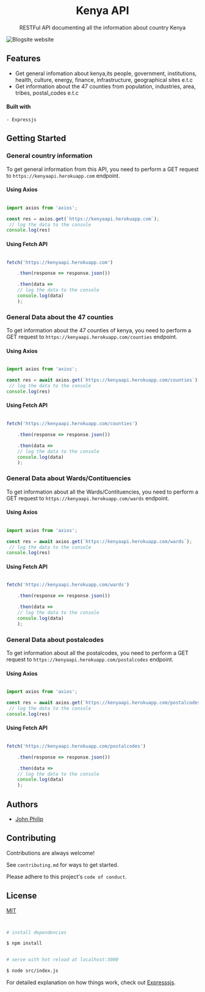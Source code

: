 <div align="center">

<h1>Kenya API</h1>

RESTFul API documenting all the information about country Kenya

</div>


![Blogsite website](https://cdn.britannica.com/15/15-050-B075588A/Flag-Kenya.jpg)

## Features

- Get general infomation about kenya,its people, government, institutions, health, culture, energy, finance, infrastructure, geographical sites e.t.c
- Get information about the 47 counties from population, industries, area, tribes, postal_codes e.t.c


#### Built with

    - Expressjs



## Getting Started


### General country information

To get general information from this API, you need to perform a GET request to `https://kenyaapi.herokuapp.com` endpoint.

#### Using Axios

```js

import axios from 'axios';

const res = axios.get(`https://kenyaapi.herokuapp.com`);
 // log the data to the console
console.log(res)

```

#### Using Fetch API

```js

fetch('https://kenyaapi.herokuapp.com')

    .then(response => response.json())

    .then(data =>
    // log the data to the console
    console.log(data)
    );

```

### General Data about the 47 counties

To get information about the 47 counties of kenya, you need to perform a GET request to `https://kenyaapi.herokuapp.com/counties` endpoint.

#### Using Axios

```js

import axios from 'axios';

const res = await axios.get(`https://kenyaapi.herokuapp.com/counties`);
 // log the data to the console
console.log(res)

```

#### Using Fetch API

```js

fetch('https://kenyaapi.herokuapp.com/counties')

    .then(response => response.json())

    .then(data =>
    // log the data to the console
    console.log(data)
    );

```

### General Data about Wards/Contituencies

To get information about all the Wards/Contituencies, you need to perform a GET request to `https://kenyaapi.herokuapp.com/wards` endpoint.

#### Using Axios

```js

import axios from 'axios';

const res = await axios.get(`https://kenyaapi.herokuapp.com/wards`);
 // log the data to the console
console.log(res)

```

#### Using Fetch API

```js

fetch('https://kenyaapi.herokuapp.com/wards')

    .then(response => response.json())

    .then(data =>
    // log the data to the console
    console.log(data)
    );

```
### General Data about postalcodes

To get information about all the postalcodes, you need to perform a GET request to `https://kenyaapi.herokuapp.com/postalcodes` endpoint.

#### Using Axios

```js

import axios from 'axios';

const res = await axios.get(`https://kenyaapi.herokuapp.com/postalcodes`);
 // log the data to the console
console.log(res)

```

#### Using Fetch API

```js

fetch('https://kenyaapi.herokuapp.com/postalcodes')

    .then(response => response.json())

    .then(data =>
    // log the data to the console
    console.log(data)
    );

```


## Authors

- [John Philip](https://www.github.com/developerphilo)



## Contributing

Contributions are always welcome!

See `contributing.md` for ways to get started.

Please adhere to this project's `code of conduct`.

## License

[MIT](https://choosealicense.com/licenses/mit/)


```bash


# install dependencies

$ npm install


# serve with hot reload at localhost:3000

$ node src/index.js


```

For detailed explanation on how things work, check out [Expresssjs](https://expressjs.com/en/starter/hello-world.html).

